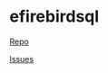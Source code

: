 # efirebirdsql

[Repo](https://github.com/nakagami/efirebirdsql)

[Issues](https://github.com/nakagami/efirebirdsql/issues)

